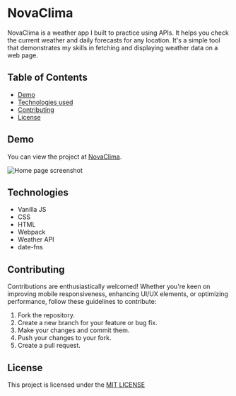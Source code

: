 # NovaClima

NovaClima is a weather app I built to practice using APIs. It helps you check the current weather and daily forecasts for any location. It's a simple tool that demonstrates my skills in fetching and displaying weather data on a web page.

## Table of Contents

- [Demo](#demo)
- [Technologies used](#technologies)
- [Contributing](#contributing)
- [License](#license)

## Demo

You can view the project at [NovaClima](https://sevleo.github.io/TOP-NovaClima/).

![Home page screenshot](screenshot.png)

## Technologies

- Vanilla JS
- CSS
- HTML
- Webpack
- Weather API
- date-fns

## Contributing

Contributions are enthusiastically welcomed! Whether you're keen on improving mobile responsiveness, enhancing UI/UX elements, or optimizing performance, follow these guidelines to contribute:

1.  Fork the repository.
2.  Create a new branch for your feature or bug fix.
3.  Make your changes and commit them.
4.  Push your changes to your fork.
5.  Create a pull request.

## License

This project is licensed under the [MIT LICENSE](./LICENSE)
